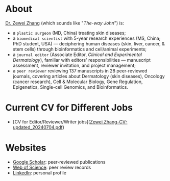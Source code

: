 # About
[Dr. Zewei Zhang](https://www.linkedin.com/in/zewei-zhang-8a2822222/) (which sounds like "*The-way John*") is:
* a `plastic surgeon` (MD, China) treating skin diseases;
* a `biomedical scientist` with 5-year research experiences (MS, China; PhD student, USA) — deciphering human diseases (skin, liver, cancer, & stem cells) through bioinformatics and cell/animal experiments;
* a `journal editor` (Associate Editor, *Clinical and Experimental Dermatology*), familiar with editors' responsibilities — manuscript assessment, reviewer invitation, and project management;
* a `peer reviewer` reviewing 137 manuscripts in 28 peer-reviewed journals, covering articles about Dermatology (skin diseases), Oncology (cancer research), Cell & Molecular Biology, Gene Regulation, Epigenetics, Single-cell Genomics, and Bioinformatics.

# Current CV for Different Jobs
* [CV for Editor/Reviewer/Writer jobs]([Zewei Zhang-CV-updated_20240704.pdf](https://github.com/matrixChimera/current_CV/blob/dd24dc288dc9c8deb29a3c2708684a16f1f21b37/Zewei%20Zhang-CV-updated_20240704.pdf))

# Websites
* [Google Scholar](https://scholar.google.com/citations?hl=en&user=q3OZf_EAAAAJ): peer-reviewed publications
* [Web of Science](https://www.webofscience.com/wos/author/record/3905328): peer review records
* [LinkedIn](https://www.linkedin.com/in/zewei-zhang-8a2822222/): personal profile
